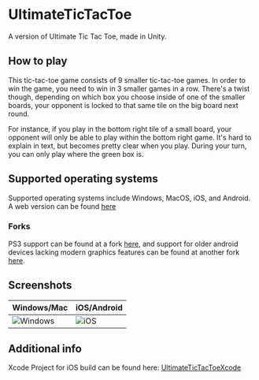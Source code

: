 # UltimateTicTacToe

A version of Ultimate Tic Tac Toe, made in Unity.

## How to play
This tic-tac-toe game consists of 9 smaller tic-tac-toe games. In order to win the game, you need to win in 3 smaller games in a row. There's a twist though, depending on which box you choose inside of one of the smaller boards, your opponent is locked to that same tile on the big board next round.

For instance, if you play in the bottom right tile of a small board, your opponent will only be able to play within the bottom right game. It's hard to explain in text, but becomes pretty clear when you play. During your turn, you can only play where the green box is.

## Supported operating systems
Supported operating systems include Windows, MacOS, iOS, and Android. A web version can be found [here](https://romangarms.com/UltimateTicTacToe/index.html)

### Forks
PS3 support can be found at a fork [here](https://github.com/Romano-Garmez/UltimateTicTacToePS3), and support for older android devices lacking modern graphics features can be found at another fork [here](https://github.com/CNSeattle/UltimateTicTacToe).

## Screenshots
| Windows/Mac     | iOS/Android       |
| -------------- | -------------- |
| ![Windows](https://i.imgur.com/jWrY3s3.jpg)   | ![iOS](https://i.imgur.com/80Ue9Vz.png)    |

## Additional info
Xcode Project for iOS build can be found here: [UltimateTicTacToeXcode](https://github.com/Romano-Garmez/UltimateTicTacToeXcode)
